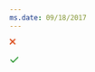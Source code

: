 ```yaml
---
ms.date: 09/18/2017
---
```

<svg width="1rem" height="1rem" xmlns='http://www.w3.org/2000/svg' viewBox='0 0 140 140'><title>Check mark no</title><polygon fill='#d83b01' points='95.2 12.2 83 0 47.6 35.4 12.2 0 0 12.2 35.4 47.6 0 83 12.2 95.2 47.6 59.9 83 95.2 95.2 83 59.9 47.6 95.2 12.2'/></svg>


<svg width="1rem" height="1rem" xmlns='http://www.w3.org/2000/svg' viewBox='0 0 140 140' id="yes"><title>Check mark yes</title><path fill='#0E8915' d='M129 20L55 94 21 60 10 71l45 45 85-85z'/></svg>